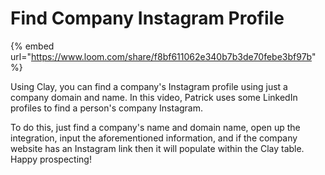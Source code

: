 # Find Company Instagram Profile

{% embed url="https://www.loom.com/share/f8bf611062e340b7b3de70febe3bf97b" %}

Using Clay, you can find a company's Instagram profile using just a company domain and name. In this video, Patrick uses some LinkedIn profiles to find a person's company Instagram.

To do this, just find a company's name and domain name, open up the integration, input the aforementioned information, and if the company website has an Instagram link then it will populate within the Clay table. Happy prospecting!
